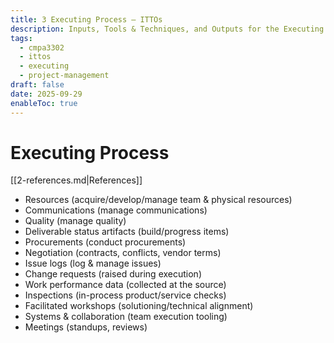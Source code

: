 ```yaml
---
title: 3 Executing Process – ITTOs
description: Inputs, Tools & Techniques, and Outputs for the Executing Process Group.
tags:
  - cmpa3302
  - ittos
  - executing
  - project-management
draft: false
date: 2025-09-29
enableToc: true
---
```


# Executing Process
 [[2-references.md|References]]
- Resources (acquire/develop/manage team & physical resources)
- Communications (manage communications)
- Quality (manage quality)
- Deliverable status artifacts (build/progress items)
- Procurements (conduct procurements)
- Negotiation (contracts, conflicts, vendor terms)
- Issue logs (log & manage issues)
- Change requests (raised during execution)
- Work performance data (collected at the source)
- Inspections (in-process product/service checks)
- Facilitated workshops (solutioning/technical alignment)
- Systems & collaboration (team execution tooling)
- Meetings (standups, reviews)
